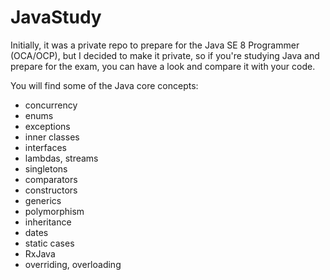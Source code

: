 # JavaStudy

Initially, it was a private repo to prepare for the Java SE 8 Programmer (OCA/OCP), but I decided to make it private, so if you're studying Java and prepare for the exam, you can have a look and compare it with your code. 

You will find some of the Java core concepts:
- concurrency
- enums
- exceptions
- inner classes
- interfaces
- lambdas, streams
- singletons
- comparators
- constructors
- generics
- polymorphism
- inheritance
- dates
- static cases
- RxJava
- overriding, overloading
